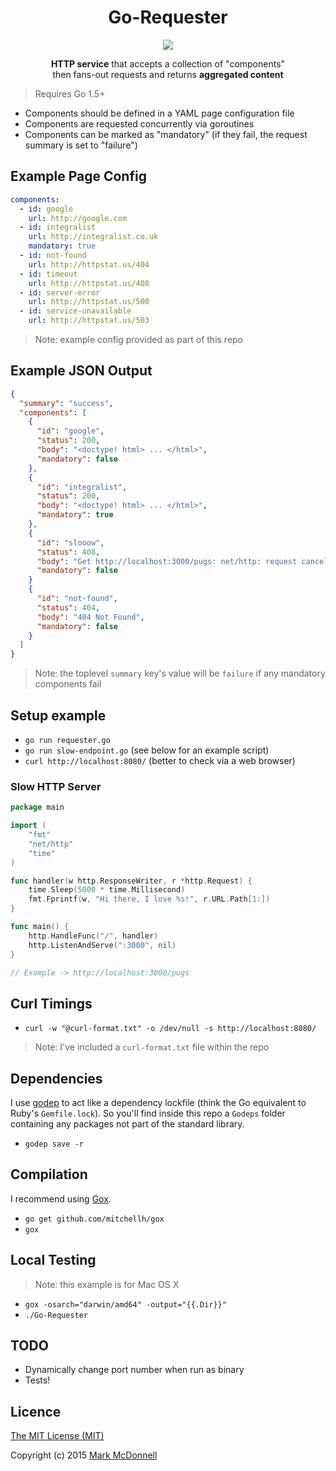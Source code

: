 <h1 align="center">Go-Requester</h1>

<p align="center">
  <img src="https://img.shields.io/badge/TODO-5%25-green.svg?style=flat-square">
</p>

<p align="center">
  <b>HTTP service</b> that accepts a collection of "components"<br>then fans-out requests and returns <b>aggregated content</b>
</p>

> Requires Go 1.5+

- Components should be defined in a YAML page configuration file 
- Components are requested concurrently via goroutines
- Components can be marked as "mandatory" (if they fail, the request summary is set to "failure")

## Example Page Config

```yaml
components:
  - id: google
    url: http://google.com
  - id: integralist
    url: http://integralist.co.uk
    mandatory: true
  - id: not-found
    url: http://httpstat.us/404
  - id: timeout
    url: http://httpstat.us/408
  - id: server-error
    url: http://httpstat.us/500
  - id: service-unavailable
    url: http://httpstat.us/503
```

> Note: example config provided as part of this repo

## Example JSON Output

```json
{
  "summary": "success",
  "components": [
    {
      "id": "google",
      "status": 200,
      "body": "<doctype! html> ... </html>",
      "mandatory": false
    },
    {
      "id": "integralist",
      "status": 200,
      "body": "<doctype! html> ... </html>",
      "mandatory": true
    },
    {
      "id": "slooow",
      "status": 408,
      "body": "Get http://localhost:3000/pugs: net/http: request canceled (Client.Timeout exceeded while awaiting headers)",
      "mandatory": false
    }
    {
      "id": "not-found",
      "status": 404,
      "body": "404 Not Found",
      "mandatory": false
    }
  ]
}
```

> Note: the toplevel `summary` key's value will be `failure` if any mandatory components fail

## Setup example

- `go run requester.go`
- `go run slow-endpoint.go` (see below for an example script)
- `curl http://localhost:8080/` (better to check via a web browser)

### Slow HTTP Server

```go
package main

import (
	"fmt"
	"net/http"
	"time"
)

func handler(w http.ResponseWriter, r *http.Request) {
	time.Sleep(5000 * time.Millisecond)
	fmt.Fprintf(w, "Hi there, I love %s!", r.URL.Path[1:])
}

func main() {
	http.HandleFunc("/", handler)
	http.ListenAndServe(":3000", nil)
}

// Example -> http://localhost:3000/pugs
```

## Curl Timings

- `curl -w "@curl-format.txt" -o /dev/null -s http://localhost:8080/`

> Note: I've included a `curl-format.txt` file within the repo

## Dependencies

I use [godep](https://github.com/tools/godep) to act like a dependency lockfile (think the Go equivalent to Ruby's `Gemfile.lock`). So you'll find inside this repo a `Godeps` folder containing any packages not part of the standard library.

- `godep save -r`

## Compilation

I recommend using [Gox](https://github.com/mitchellh/gox).

- `go get github.com/mitchellh/gox`
- `gox`

## Local Testing

> Note: this example is for Mac OS X

- `gox -osarch="darwin/amd64" -output="{{.Dir}}"`
- `./Go-Requester`

## TODO

- Dynamically change port number when run as binary
- Tests!

## Licence

[The MIT License (MIT)](http://opensource.org/licenses/MIT)

Copyright (c) 2015 [Mark McDonnell](http://twitter.com/integralist)

